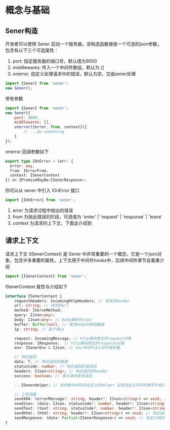 <!--
 * @Author: chenzhongsheng
 * @Date: 2022-11-05 10:51:06
 * @Description: Coding something
 * @LastEditors: Please set LastEditors
 * @LastEditTime: 2023-05-14 13:26:54
-->

# 概念与基础

## Sener构造

开发者可以使用 Sener 启动一个服务器，该构造函数接收一个可选的json参数，包含有以下三个可选属性：

1. port: 指定服务器的端口号，默认值为9000
2. middlewares: 传入一个中间件数组，默认为 []
3. onerror: 自定义处理请求中的错误，默认为空，交由sener处理

```js
import {Sener} from 'sener';
new Sener(); 
```

带有参数
```js
import {Sener} from 'sener';
new Sener({
    port: 9000,
    middlewares: [],
    onerror({error, from, context}){
        // ...do something
    }
}); 
```

onerror 回调参数如下

```ts
export type IOnError = (err: {
  error: any,
  from: IErrorFrom,
  context: ISenerContext
}) => IPromiseMayBe<ISenerResponse>;
```

你可以从 sener 中引入 IOnError 接口

```ts
import {IOnError} from 'sener';
```

1. error 为请求过程中抛出的错误
2. from 为抛出错误的阶段，可选值为 'enter' | 'request' | 'response' | 'leave'
3. context 为请求的上下文，下面会介绍到

## 请求上下文

请求上下文 (ISenerContext) 是 Sener 中非常重要的一个概念，它是一个json对象，包含许多重要的属性，上下文用于中间件hooks中，后续中间件章节会着重介绍

```ts
import {ISenerContext} from 'sener';
```

ISenerContext 属性与介绍如下

```ts
interface ISenerContext {
    requestHeaders: IncomingHttpHeaders; // 请求的header
    url: string; // 请求的url
    method: IServeMethod;
    query: IJson<any>;
    body: IJson<any>; // body解析的json
    buffer: Buffer|null; // 请求body的原始数据
    ip: string; // 客户端ip

    request: IncomingMessage; // http模块原生的request对象
    response: IResponse;  // http模块原生的response对象
    env: ISenerEnv & IJson; // env中间件注入的环境变量

    // 响应返回
    data: T, // 响应返回的数据
    statusCode: number, // 响应返回的错误码
    headers: IJson<string>; // 响应返回的header
    success: boolean; // 表示请求是否成功

    ...ISenerHelper; // 该参数为中间件自定义的helper 后续自定义中间件章节中会介绍到

    // 工具函数
    send404: (errorMessage?: string, header?: IJson<string>) => void; // 响应返回404
    sendJson: (data: IJson, statusCode?: number, header?: IJson<string>) => void; // 响应返回一个json
    sendText: (text: string, statusCode?: number, header?: IJson<string>) => void; // 响应返回plaintext
    sendHtml: (html: string, header?: IJson<string>) => void; // 响应返回html
    sendResponse: (data: Partial<ISenerResponse>) => void; // 自定义响应返回
}
```


